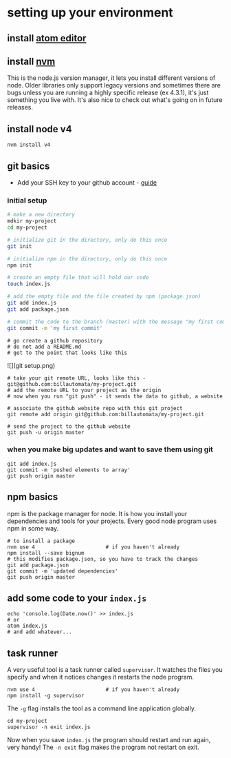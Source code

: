 # setting up your environment 

## install [atom editor](https://atom.io/)

## install [nvm](https://github.com/creationix/nvm)
This is the node.js version manager, it lets you install different versions of node.  Older libraries only support legacy versions and sometimes there are bugs unless you are running a highly specific release (ex 4.3.1), it's just something you live with.  It's also nice to check out what's going on in future releases.

## install node v4
`nvm install v4`

## git basics 

* Add your SSH key to your github account - [guide](https://help.github.com/articles/adding-a-new-ssh-key-to-your-github-account/)

### initial setup
```bash
# make a new directory 
mdkir my-project
cd my-project

# initialize git in the directory, only do this once
git init

# initialize npm in the directory, only do this once
npm init 

# create an empty file that will hold our code
touch index.js

# add the empty file and the file created by npm (package.json)
git add index.js 
git add package.json

# commit the code to the branch (master) with the message "my first commit"
git commit -m 'my first commit'
```
```
# go create a github repository
# do not add a README.md
# get to the point that looks like this
```
![](git setup.png)

```
# take your git remote URL, looks like this - git@github.com:billautomata/my-project.git 
# add the remote URL to your project as the origin
# now when you run "git push" - it sends the data to github, a website

# associate the github website repo with this git project
git remote add origin git@github.com:billautomata/my-project.git

# send the project to the github website
git push -u origin master
```

### when you make big updates and want to save them using git

```
git add index.js 
git commit -m 'pushed elements to array'
git push origin master 
```

## npm basics 
npm is the package manager for node.  It is how you install your dependencies and tools for your projects.  Every good node program uses npm in some way.

```
# to install a package 
nvm use 4                       # if you haven't already
npm install --save bignum
# this modifies package.json, so you have to track the changes 
git add package.json  
git commit -m 'updated dependencies'
git push origin master 
```

## add some code to your `index.js`
```
echo 'console.log(Date.now()' >> index.js
# or 
atom index.js
# and add whatever...
```

## task runner 
A very useful tool is a task runner called `supervisor`.  It watches the files you specify and when it notices changes it restarts the node program.
```
nvm use 4                       # if you haven't already
npm install -g supervisor       
```
The `-g` flag installs the tool as a command line application globally.

```
cd my-project
supervisor -n exit index.js
```

Now when you save `index.js` the program should restart and run again, very handy!  The `-n exit` flag makes the program not restart on exit.
